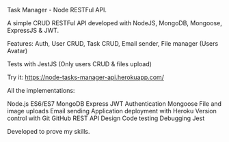 Task Manager - Node RESTFul API.

A simple CRUD RESTFul API developed with NodeJS, MongoDB, Mongoose, ExpressJS & JWT.

Features: Auth, User CRUD, Task CRUD, Email sender, File manager (Users Avatar)

Tests with JestJS (Only users CRUD & files upload)

Try it: https://node-tasks-manager-api.herokuapp.com/

All the implementations: 

Node.js
ES6/ES7
MongoDB
Express
JWT Authentication
Mongoose
File and image uploads
Email sending
Application deployment with Heroku
Version control with Git
GitHub
REST API Design
Code testing
Debugging
Jest

Developed to prove my skills.
